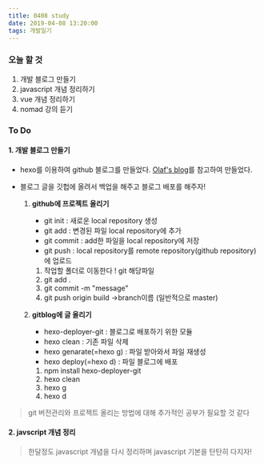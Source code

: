 ```yaml
---
title: 0408 study
date: 2019-04-08 13:20:00
tags: 개발일기
---
```


### 오늘 할 것

1.  개발 블로그 만들기
2.  javascript 개념 정리하기
3.  vue 개념 정리하기
4.  nomad 강의 듣기

### To Do

#### 1. 개발 블로그 만들기

- hexo를 이용하여 github 블로그를 만들었다.
  [Olaf's blog](https://appear.github.io/2018/12/09/ETC/hexo-blog/)를 참고하여 만들었다.

- 블로그 글을 깃헙에 올려서 백업을 해주고
  블로그 배포를 해주자!

  1. **github에 프로젝트 올리기**

     - git init : 새로운 local repository 생성
     - git add : 변경된 파일 local repository에 추가
     - git commit : add한 파일을 local repository에 저장
     - git push : local repository를 remote repository(github repository)에 업로드

     1. 작업할 폴더로 이동한다 !
        git 해당파일
     2. git add .
     3. git commit -m "message"
     4. git push origin build ->branch이름 (일반적으로 master)

  2. **gitblog에 글 올리기**

     - hexo-deployer-git : 블로그로 배포하기 위한 모듈
     - hexo clean : 기존 파일 삭제
     - hexo genarate(=hexo g) : 파일 받아와서 파일 재생성
     - hexo deploy(=hexo d) : 파일 블로그에 배포

     1. npm install hexo-deployer-git
     2. hexo clean
     3. hexo g
     4. hexo d

> git 버전관리와 프로젝트 올리는 방법에 대해 추가적인 공부가 필요할 것 같다

#### 2. javscript 개념 정리

> 한달정도 javascript 개념을 다시 정리하며 javascript 기본을 탄탄히 다지자!
